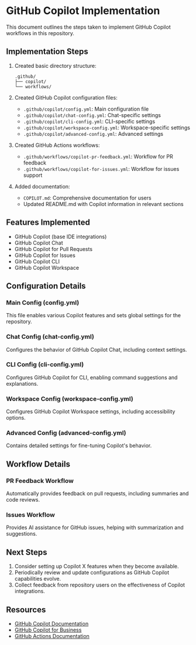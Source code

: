 # GitHub Copilot Implementation

This document outlines the steps taken to implement GitHub Copilot workflows in this repository.

## Implementation Steps

1. Created basic directory structure:
   ```
   .github/
   ├── copilot/
   └── workflows/
   ```

2. Created GitHub Copilot configuration files:
   - `.github/copilot/config.yml`: Main configuration file
   - `.github/copilot/chat-config.yml`: Chat-specific settings
   - `.github/copilot/cli-config.yml`: CLI-specific settings
   - `.github/copilot/workspace-config.yml`: Workspace-specific settings
   - `.github/copilot/advanced-config.yml`: Advanced settings

3. Created GitHub Actions workflows:
   - `.github/workflows/copilot-pr-feedback.yml`: Workflow for PR feedback
   - `.github/workflows/copilot-for-issues.yml`: Workflow for issues support

4. Added documentation:
   - `COPILOT.md`: Comprehensive documentation for users
   - Updated README.md with Copilot information in relevant sections

## Features Implemented

- GitHub Copilot (base IDE integrations)
- GitHub Copilot Chat
- GitHub Copilot for Pull Requests
- GitHub Copilot for Issues
- GitHub Copilot CLI
- GitHub Copilot Workspace

## Configuration Details

### Main Config (config.yml)
This file enables various Copilot features and sets global settings for the repository.

### Chat Config (chat-config.yml)
Configures the behavior of GitHub Copilot Chat, including context settings.

### CLI Config (cli-config.yml)
Configures GitHub Copilot for CLI, enabling command suggestions and explanations.

### Workspace Config (workspace-config.yml)
Configures GitHub Copilot Workspace settings, including accessibility options.

### Advanced Config (advanced-config.yml)
Contains detailed settings for fine-tuning Copilot's behavior.

## Workflow Details

### PR Feedback Workflow
Automatically provides feedback on pull requests, including summaries and code reviews.

### Issues Workflow
Provides AI assistance for GitHub issues, helping with summarization and suggestions.

## Next Steps

1. Consider setting up Copilot X features when they become available.
2. Periodically review and update configurations as GitHub Copilot capabilities evolve.
3. Collect feedback from repository users on the effectiveness of Copilot integrations.

## Resources

- [GitHub Copilot Documentation](https://docs.github.com/en/copilot)
- [GitHub Copilot for Business](https://docs.github.com/en/copilot/github-copilot-for-business/overview-of-github-copilot-for-business)
- [GitHub Actions Documentation](https://docs.github.com/en/actions)